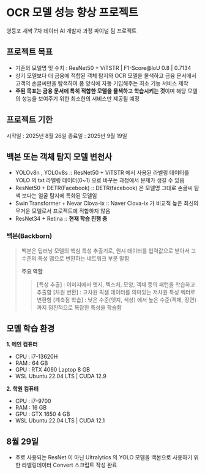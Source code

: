 # OCR 모델 성능 향상 프로젝트
영등포 새싹 7차 데이터 AI 개발자 과정 파이널 팀 프로젝트

## 프로젝트 목표
- 기존의 모델명 및 수치 : ResNet50 + ViTSTR | F1-Score@loU 0.8 | 0.7134
- 상기 모델보다 더 금융에 적합된 객체 탐지와 OCR 모델을 물색하고 금융 문서에서 고객의 손글씨만을 탐색하여 폼 양식에 자동 기입해주는 최소 기능 서비스 제작
- **주된 목표는 금융 문서에 특히 적합한 모델을 물색하고 학습시키는 것**이며 해당 모델의 성능을 보여주기 위한 최소한의 서비스만 제공될 예정

## 프로젝트 기한
시작일 : 2025년 8월 26일
종료일 : 2025년 9월 19일

## 백본 또는 객체 탐지 모델 변천사
- YOLOv8n , YOLOv8s                  :: ResNet50 + ViTSTR 에서 사용된 라벨링 데이터를 YOLO 의 txt 라벨링 데이터(0~1) 으로 바꾸는 과정에서 문제가 생길 수 있음
- ResNet50 + DETR(Facebook)          :: DETR(facebook) 은 모델명 그대로 손글씨 탐색 보다는 얼굴 탐지에 특화된 모델임
- Swin Transformer + Nevar Clova-ix  :: Naver Clova-ix 가 비교적 높은 최신의 무거운 모델로서 프로젝트에 적합하지 않음
- ResNet34 + Retina                  :: **현재 학습 진행 중**

### 백본(Backborn)
> 백본은 딥러닝 모델의 핵심 특성 추출기로, 원시 데이터를 입력값으로 받아서 고수준의 특성 맵으로 변환하는 네트워크 부분 말함
>
> **주요 역할**
> > [특성 추출] : 이미지에서 엣지, 텍스처, 모양, 객체 등의 패턴을 학습하고 추출함
> > [차원 변환] : 고차원 픽셀 데이터를 의미있는 저차원 특성 벡터로 변환함
> > [계측점 학습] : 낮은 수준(엣지, 색상) 에서 높은 수준(객체, 장면) 까지 점진적으로 복잡한 특성을 학습함

## 모델 학습 환경
**1. 메인 컴퓨터**
   - CPU : i7-13620H
   - RAM : 64 GB
   - GPU : RTX 4060 Laptop 8 GB
   - WSL Ubuntu 22.04 LTS | CUDA 12.9

**2. 학원 컴퓨터**
   - CPU : i7-9700
   - RAM : 16 GB
   - GPU : GTX 1650 4 GB
   - WSL Ubuntu 22.04 LTS | CUDA 12.1

## 8월 29일
- 주로 사용되는 ResNet 이 아닌 Ultralytics 의 YOLO 모델을 백본으로 사용하기 위한 라벨링데이터 Convert 스크립트 작성 완료
